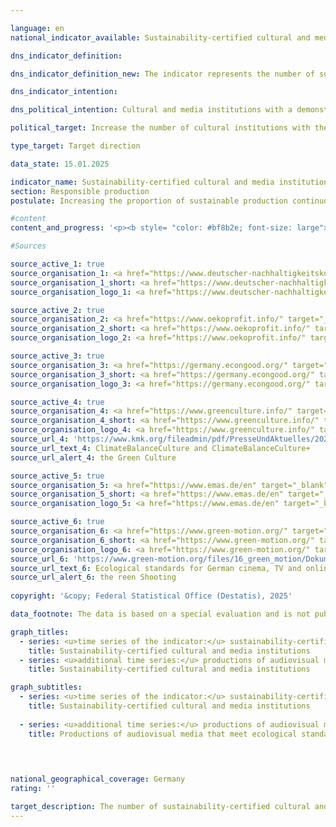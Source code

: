 ```yaml
---

language: en        
national_indicator_available: Sustainability-certified cultural and media institutions        

dns_indicator_definition:         

dns_indicator_definition_new: The indicator represents the number of sustainability-certified cultural and media institutions.        

dns_indicator_intention:         

dns_political_intention: Cultural and media institutions with a demonstrable contribution to sustainability have carried out a successful internal transformation process and, in view of their special communicative function, also contribute to social sensitisation in various socio-cultural milieus with their narratives.        

political_target: Increase the number of cultural institutions with the corresponding certifications by 2030        

type_target: Target direction        

data_state: 15.01.2025        

indicator_name: Sustainability-certified cultural and media institutions        
section: Responsible production        
postulate: Increasing the proportion of sustainable production continuously        

#content         
content_and_progress: '<p><b style= "color: #bf8b2e; font-size: large">12.2.b Sustainability-certified cultural and media institutions</b><br><br>The indicator captures the number of cultural and media institutions that have received a sustainability certification. Since it is not possible to cover the entire spectrum of all cultural and media institutions, the indicator is limited to publicly funded institutions in the fields of theatres, concert halls and orchestras, libraries, archives, museums and art galleries, visitor centres, music clubs, festivals, event venues, and publicly accessible cultural heritage sites. Cultural education institutions such as music schools are not included.<br><br>Given the heterogeneity of the cultural and media landscape, the indicator focuses on certificates and management systems that cover various aspects of sustainability. These include, among others, the German Sustainability Code (DNK), Ökoprofit, the Economy for the Common Good, KlimaBilanzKultur (KBK) and KlimaBilanzKultur+&nbsp;(KBK+), the Eco Management and Audit Scheme (<abbr title="Eco-Management and Audit Scheme" tabindex="0">EMAS</abbr>), as well as the application of the following management systems: <abbr title="International Organization for Standardization" tabindex="0">ISO</abbr> 14001&nbsp;(international environmental management system standard), <abbr title="International Organization for Standardization" tabindex="0">ISO</abbr> 20121-24&nbsp;(sustainability management systems for events), <abbr title="International Organization for Standardization" tabindex="0">ISO</abbr> 50001&nbsp;(international energy management standard), and <abbr title="International Organization for Standardization" tabindex="0">ISO</abbr> 50005&nbsp;(guidelines for the phased introduction of energy management systems).<br><br>Cultural and media institutions that meet at least one of these certificates or management systems are aggregated. Due to the large number of certificates and management systems, there may be overlaps with other indicators of the German Sustainability Strategy (<abbr title="German Susatinability Strategy" tabindex="0">DNS</abbr>), such as voluntary sustainability reporting by companies according to the German Sustainability Code (DNK) (Indicator 8.6) and the number of <abbr title="Eco-Management and Audit Scheme" tabindex="0">EMAS</abbr>-certified companies (Indicator 12.2.a).<br><br>The unweighted aggregation of cultural and media institutions, which are very heterogeneous in size and orientation and committed to sometimes differently oriented certificates and management systems, limits the indicator’s meaningfulness regarding the social and ecological orientation of cultural production. The indicator can at best provide a future assessment of whether the engagement of cultural and media institutions in sustainability issues is generally increasing. Moreover, the reference to a certificate or management system only indirectly provides information about the actual extent of the ecological and social impact of the cultural operation.<br><br>Most of the certificates and management systems considered do not explicitly relate to the cultural sector but address general aspects of sustainable business and production. The indicator does not take into account the protection of culture or a sustainable handling of cultural content, but rather highlights the sustainability aspects of the cultural institutions themselves. The special communicative function of culture, which is intended to contribute to social awareness in various socio-cultural milieus, is only indirectly considered by the indicator, since the mentioned certifications focus not on the content of cultural products but on their production and provision. It cannot necessarily be assumed that the audiences of cultural institutions are actually influenced in their behaviour by the sustainable orientation of these institutions. Rather, a sustainable cultural offering may primarily appeal to a milieu already sensitised to the respective issues.<br><br>In 2024, 77&nbsp;cultural and media institutions with at least one sustainability certificate were recorded. The exact total number of publicly funded cultural and media institutions in Germany is not known; however, there are nearly 9,000&nbsp;libraries, over 6,000&nbsp;museums, and more than 600&nbsp;venues of public theatres alone. This illustrates that the absolute number of sustainability-certified cultural and media institutions is in the per mille range when viewed relatively, indicating considerable potential for growth in this area.<br><br>For various reasons, audiovisual products are not included in the indicator. Ecological standards exist for the production of German cinema, TV, and online/video-on-demand productions, covering aspects such as energy use, transport, accommodation and catering, as well as the use and handling of materials. Since 1&nbsp;March 2023, compliance with these standards has been mandatory to receive funding from federal sources. In the first six months after the introduction of mandatory compliance, this was demonstrated for a total of 82&nbsp;audiovisual productions. From 1&nbsp;September 2023&nbsp;to 30&nbsp;August 2024, a further 234&nbsp;productions followed.<br><br>Data collection only began in 2024. Therefore, it is not yet possible to evaluate the indicator in relation to the politically set goal of increasing the number of sustainability-certified cultural and media institutions.</p>'                

#Sources        

source_active_1: true
source_organisation_1: <a href="https://www.deutscher-nachhaltigkeitskodex.de/en/" target="_blank" onclick="return confirm_alert('the German Sustainability Code', 'En')">German Sustainability Code</a>
source_organisation_1_short: <a href="https://www.deutscher-nachhaltigkeitskodex.de/en/" target="_blank" onclick="return confirm_alert('the German Sustainability Code', 'En')">German Sustainability Code</a>
source_organisation_logo_1: <a href="https://www.deutscher-nachhaltigkeitskodex.de/en/" target="_blank" onclick="return confirm_alert('the German Sustainability Code', 'En')"><img src="https://dnsTestEnvironment.github.io/dns-indicators/public/OrgImgEn/dnk.png" alt="German Sustainability Code" title=" Click here to visit the homepage of the organizationGerman Sustainability Code" style="height:60px; width:148px; border:transparent"/></a>

source_active_2: true
source_organisation_2: <a href="https://www.oekoprofit.info/" target="_blank" onclick="return confirm_alert('the Ecoprofit', 'En')">Ecoprofit</a>
source_organisation_2_short: <a href="https://www.oekoprofit.info/" target="_blank" onclick="return confirm_alert('the Ecoprofit', 'En')">Ecoprofit</a>
source_organisation_logo_2: <a href="https://www.oekoprofit.info/" target="_blank" onclick="return confirm_alert('the Ecoprofit', 'En')"><img src="https://dnsTestEnvironment.github.io/dns-indicators/public/OrgImgEn/oeko.png" alt="Ecoprofit" title=" Click here to visit the homepage of the organizationEcoprofit" style="height:60px; width:148px; border:transparent"/></a>

source_active_3: true
source_organisation_3: <a href="https://germany.econgood.org/" target="_blank" onclick="return confirm_alert('the Economy for the common good', 'En')">Economy for the common good</a>
source_organisation_3_short: <a href="https://germany.econgood.org/" target="_blank" onclick="return confirm_alert('the Economy for the common good', 'En')">Economy for the common good</a>
source_organisation_logo_3: <a href="https://germany.econgood.org/" target="_blank" onclick="return confirm_alert('the Economy for the common good', 'En')"><img src="https://dnsTestEnvironment.github.io/dns-indicators/public/OrgImgEn/gwoe.png" alt="Economy for the common good" title=" Click here to visit the homepage of the organizationEconomy for the common good" style="height:60px; width:148px; border:transparent"/></a>

source_active_4: true
source_organisation_4: <a href="https://www.greenculture.info/" target="_blank" onclick="return confirm_alert('the Green Culture', 'En')">Green Culture</a>
source_organisation_4_short: <a href="https://www.greenculture.info/" target="_blank" onclick="return confirm_alert('the Green Culture', 'En')">Green Culture</a>
source_organisation_logo_4: <a href="https://www.greenculture.info/" target="_blank" onclick="return confirm_alert('the Green Culture', 'En')"><img src="https://dnsTestEnvironment.github.io/dns-indicators/public/OrgImgEn/gc.png" alt="Green Culture" title=" Click here to visit the homepage of the organizationGreen Culture" style="height:60px; width:148px; border:transparent"/></a>
source_url_4: 'https://www.kmk.org/fileadmin/pdf/PresseUndAktuelles/2023/Anleitung_zum_CO2-Kulturrechner.pdf'
source_url_text_4: ClimateBalanceCulture and ClimateBalanceCulture+
source_url_alert_4: the Green Culture

source_active_5: true
source_organisation_5: <a href="https://www.emas.de/en" target="_blank" onclick="return confirm_alert('the Environmental Management System', 'En')">Environmental Management System</a>
source_organisation_5_short: <a href="https://www.emas.de/en" target="_blank" onclick="return confirm_alert('the Environmental Management System', 'En')">Environmental Management System</a>
source_organisation_logo_5: <a href="https://www.emas.de/en" target="_blank" onclick="return confirm_alert('the Environmental Management System', 'En')"><img src="https://dnsTestEnvironment.github.io/dns-indicators/public/OrgImgEn/emas.png" alt="Environmental Management System" title=" Click here to visit the homepage of the organizationEnvironmental Management System" style="height:60px; width:148px; border:transparent"/></a>

source_active_6: true
source_organisation_6: <a href="https://www.green-motion.org/" target="_blank" onclick="return confirm_alert('the reen Shooting', 'En')">Green Shooting</a>
source_organisation_6_short: <a href="https://www.green-motion.org/" target="_blank" onclick="return confirm_alert('the reen Shooting', 'En')">Green Shooting</a>
source_organisation_logo_6: <a href="https://www.green-motion.org/" target="_blank" onclick="return confirm_alert('the reen Shooting', 'En')"><img src="https://dnsTestEnvironment.github.io/dns-indicators/public/OrgImgEn/gs.png" alt="Green Shooting" title=" Click here to visit the homepage of the organizationGreen Shooting" style="height:60px; width:148px; border:transparent"/></a>
source_url_6: 'https://www.green-motion.org/files/16_green_motion/Dokumente/20241209_OEkologische_Standards_UEbergangsfassung_Januar_2025.pdf'
source_url_text_6: Ecological standards for German cinema, TV and online/vod productions
source_url_alert_6: the reen Shooting
        
copyright: '&copy; Federal Statistical Office (Destatis), 2025'        

data_footnote: The data is based on a special evaluation and is not publicly accessible.        

graph_titles: 
  - series: <u>time series of the indicator:</u> sustainability-certified cultural and media institutions
    title: Sustainability-certified cultural and media institutions
  - series: <u>additional time series:</u> productions of audiovisual media that meet ecological standards
    title: Sustainability-certified cultural and media institutions        

graph_subtitles: 
  - series: <u>time series of the indicator:</u> sustainability-certified cultural and media institutions
    title: Sustainability-certified cultural and media institutions
    
  - series: <u>additional time series:</u> productions of audiovisual media that meet ecological standards
    title: Productions of audiovisual media that meet ecological standards
            

                

national_geographical_coverage: Germany        
rating: ''        

target_description: The number of sustainability-certified cultural and media institutions should increase.<br><br><br>No assessment possible. Too few data points.        
---
```


